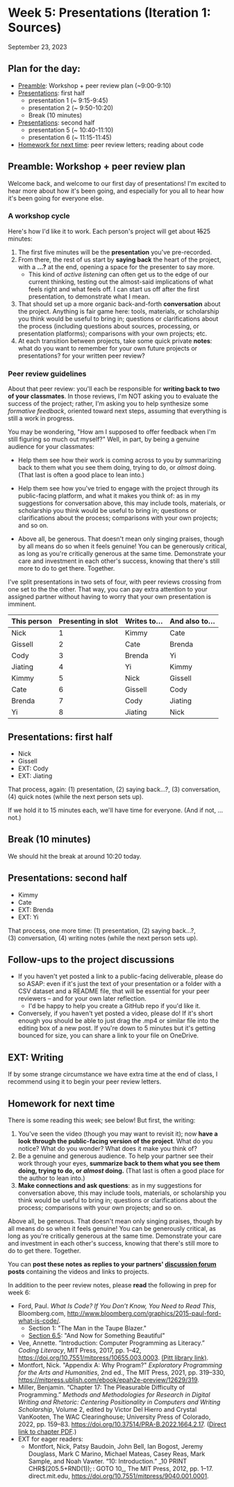 
# Week 5: Presentations (Iteration 1: Sources)
<span class="date">September 23, 2023</span>

## Plan for the day:

* [Preamble](#preamble): Workshop + peer review plan (~9:00-9:10)
* [Presentations](#first-half): first half
    - presentation 1 (~ 9:15-9:45)
    - presentation 2 (~ 9:50-10:20)
    * Break (10 minutes)
* [Presentations](#second-half): second half
    - presentation 5 (~ 10:40-11:10)
    - presentation 6 (~ 11:15-11:45)
* [Homework for next time](#hw): peer review letters; reading about code

<a id="preamble"></a>
## Preamble: Workshop + peer review plan

Welcome back, and welcome to our first day of presentations! I'm excited to hear more about how it's been going, and especially for you all to hear how it's been going for everyone else.

### A workshop cycle

Here's how I'd like it to work. Each person's project will get about ~~15~~25 minutes:

1. The first five minutes will be the **presentation** you've pre-recorded.
2. From there, the rest of us start by **saying back** the heart of the project, with a **...?** at the end, opening a space for the presenter to say more.
    - This kind of _active listening_ can often get us to the edge of our current thinking, testing out the almost-said implications of what feels right and what feels off. I can start us off after the first presentation, to demonstrate what I mean.
3. That should set up a more organic back-and-forth **conversation** about the project. Anything is fair game here: tools, materials, or scholarship you think would be useful to bring in; questions or clarifications about the process (including questions about sources, processing, or presentation platforms); comparisons with your own projects; etc.
4. At each transition between projects, take some quick private **notes**: what do you want to remember for your own future projects or presentations? for your written peer review?

### Peer review guidelines
About that peer review: you'll each be responsible for **writing back to two of your classmates**. In those reviews, I'm NOT asking you to evaluate the success of the project; rather, I'm asking you to help synthesize some _formative feedback_, oriented toward next steps, assuming that everything is still a work in progress.

You may be wondering, "How am I supposed to offer feedback when I'm still figuring so much out myself?" Well, in part, by being a genuine audience for your classmates:

* Help them see how their work is coming across to you by summarizing back to them what you see them doing, trying to do, or _almost_ doing. (That last is often a good place to lean into.)

* Help them see how you've tried to engage with the project through its public-facing platform, and what it makes you think of: as in my suggestions for conversation above, this may include tools, materials, or scholarship you think would be useful to bring in; questions or clarifications about the process; comparisons with your own projects; and so on.

* Above all, be generous. That doesn't mean only singing praises, though by all means do so when it feels genuine! You can be generously critical, as long as you're critically generous at the same time. Demonstrate your care and investment in each other's success, knowing that there's still more to do to get there. Together.

I've split presentations in two sets of four, with peer reviews crossing from one set to the  the other. That way, you can pay extra attention to your assigned partner without having to worry that your own presentation is imminent.

<table class="table table-bordered">
  <thead>
    <tr>
        <th scope="col">This person</th>
        <th scope="col">Presenting in slot</th>
        <th scope="col">Writes to…</th>
        <th scope="col">And also to…</th>
    </tr>
  </thead>
  <tbody>
    <tr>
        <td>Nick</td>
        <td>1</td>
        <td>Kimmy</td>
        <td>Cate</td>
    </tr>
    <tr>
        <td>Gissell</td>
        <td>2</td>
        <td>Cate</td>
        <td>Brenda</td>
    </tr>
    <tr>
        <td>Cody</td>
        <td>3</td>
        <td>Brenda</td>
        <td>Yi</td>
    </tr>
    <tr>
        <td>Jiating</td>
        <td>4</td>
        <td>Yi</td>
        <td>Kimmy</td>
    </tr>
    <tr>
        <td>Kimmy</td>
        <td>5</td>
        <td>Nick</td>
        <td>Gissell</td>
    </tr>
    <tr>
        <td>Cate</td>
        <td>6</td>
        <td>Gissell</td>
        <td>Cody</td>
    </tr>
    <tr>
        <td>Brenda</td>
        <td>7</td>
        <td>Cody</td>
        <td>Jiating</td>
    </tr>
    <tr>
        <td>Yi</td>
        <td>8</td>
        <td>Jiating</td>
        <td>Nick</td>
    </tr>
  </tbody>
</table>



<a id="first-half"></a>
## Presentations: first half

* Nick
* Gissell
* EXT: Cody
* EXT: Jiating

That process, again: (1) presentation, (2) saying back…?, (3)&nbsp;conversation, (4)&nbsp;quick notes (while the next person sets up).

If we hold it to 15 minutes each, we'll have time for everyone. (And if not, ... not.)

## Break (10 minutes)
We should hit the break at around 10:20 today.

<a id="second-half"></a>
## Presentations: second half

* Kimmy
* Cate
* EXT: Brenda
* EXT: Yi

That process, one more time: (1) presentation, (2) saying back…?, (3)&nbsp;conversation, (4)&nbsp;writing notes (while the next person sets up).



<a id="peer-review"></a>
## Follow-ups to the project discussions

* If you haven't yet posted a link to a public-facing deliverable, please do so ASAP: even if it's just the text of your presentation or a folder with a CSV dataset and a README file, that will be essential for your peer reviewers – and for your own later reflection.
    - I'd be happy to help you create a GitHub repo if you'd like it.
* Conversely, if you haven't yet posted a video, please do! If it's short enough you should be able to just drag the .mp4 or similar file into the editing box of a new post. If you're down to 5 minutes but it's getting bounced for size, you can share a link to your file on OneDrive.

## EXT: Writing

If by some strange circumstance we have extra time at the end of class, I recommend using it to begin your peer review letters.

<a id="hw"></a>
## Homework for next time

There is some reading this week; see below! But first, the writing:

<ol class="spaced">
    <li>You've seen the video (though you may want to revisit it); now <strong>have a look through the public-facing version of the project</strong>. What do you notice? What do you wonder? What does it make you think of?</li>
    <li>Be a genuine and generous audience. To help your partner see their work through your eyes, <strong>summarize back to them what you see them doing, trying to do, or <em>almost</em> doing.</strong> (That last is often a good place for the author to lean into.)</li>
    <li><strong>Make connections and ask questions</strong>: as in my suggestions for conversation above, this may include tools, materials, or scholarship you think would be useful to bring in; questions or clarifications about the process; comparisons with your own projects; and so on.</li>
</ol>
<p>Above all, be generous. That doesn't mean only singing praises, though by all means do so when it feels genuine! You can be generously critical, as long as you're critically generous at the same time. Demonstrate your care and investment in each other's success, knowing that there's still more to do to get there. Together.</p>
<p>You can <strong>post these notes as replies to your partners' <a href="{{site.repo_url}}/discussions">discussion forum</a> posts</strong> containing the videos and links to projects.</p>


In addition to the peer review notes, please **read** the following in prep for week 6:

<ul class="spaced">
    <li>Ford, Paul. <em>What Is Code? If You Don’t Know, You Need to Read This</em>, Bloomberg.com, <a href="http://www.bloomberg.com/graphics/2015-paul-ford-what-is-code/">http://www.bloomberg.com/graphics/2015-paul-ford-what-is-code/</a>.
        <ul>
            <li>Section 1: "The Man in the Taupe Blazer."</li>
            <li><a href="https://www.bloomberg.com/graphics/2015-paul-ford-what-is-code/#and-now-for-something-beautiful">Section 6.5</a>: "And Now for Something Beautiful"</li>
        </ul>
    </li>
    <li>Vee, Annette. “Introduction: Computer Programming as Literacy.” <em>Coding Literacy</em>, MIT Press, 2017, pp. 1–42, <a href="https://doi.org/10.7551/mitpress/10655.003.0003">https://doi.org/10.7551/mitpress/10655.003.0003</a>. <a href="https://direct-mit-edu.pitt.idm.oclc.org/books/monograph/3543/Coding-LiteracyHow-Computer-Programming-Is">(Pitt library link)</a>.</li>
    <li>Montfort, Nick. "Appendix A: Why Program?" <em>Exploratory Programming for the Arts and Humanities</em>, 2nd ed., The MIT Press, 2021, pp. 319–330, <a href="https://mitpress.ublish.com/ebook/epah2e-preview/12629/319">https://mitpress.ublish.com/ebook/epah2e-preview/12629/319</a>.</li>
    <li>Miller, Benjamin. “Chapter 17: The Pleasurable Difficulty of Programming.” <em>Methods and Methodologies for Research in Digital Writing and Rhetoric: Centering Positionality in Computers and Writing Scholarship</em>, Volume 2, edited by Victor Del Hierro and Crystal VanKooten, The WAC Clearinghouse; University Press of Colorado, 2022, pp. 159–83. <a href="https://doi.org/10.37514/PRA-B.2022.1664.2.17">https://doi.org/10.37514/PRA-B.2022.1664.2.17</a>. (<a href="https://wac.colostate.edu/docs/books/positionality/chapter17.pdf">Direct link to chapter PDF</a>.)</li>
    <li>EXT for eager readers:
        <ul>
            <li>Montfort, Nick, Patsy Baudoin, John Bell, Ian Bogost, Jeremy Douglass, Mark C Marino, Michael Mateas, Casey Reas, Mark Sample, and Noah Vawter. “10: Introduction.” _10 PRINT CHR$(205.5+RND(1)); : GOTO 10_, The MIT Press, 2012, pp. 1–17. direct.mit.edu, <a href="https://doi.org/10.7551/mitpress/9040.001.0001">https://doi.org/10.7551/mitpress/9040.001.0001</a>.
            </li>
        </ul>
    </li>
</ul>
